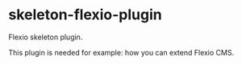 skeleton-flexio-plugin
======================

Flexio skeleton plugin.

This plugin is needed for example: how you can extend Flexio CMS.
